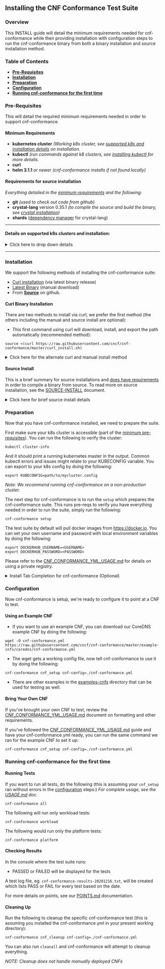 Installing the CNF Conformance Test Suite
---
### Overview
This INSTALL guide will detail the minimum requirements needed for cnf-conformance while then providing installation with configuration steps to run the cnf-conformance binary from both a binary installation and source installation method.

### Table of Contents
* [**Pre-Requisites**](#Pre-Requisites)
* [**Installation**](#Installation)
* [**Preparation**](#Preparation)
* [**Configuration**](#Configuration)
* [**Running cnf-conformance for the first time**](#Running-cnf-conformance-for-the-first-time)

### Pre-Requisites
This will detail the required minimum requirements needed in order to support cnf-conformance.

#### Minimum Requirements
* **kubernetes cluster** *(Working k8s cluster, see [supported k8s and installation details](#Details-on-supported-k8s-clusters-and-installation) on installation.*
* **kubectl** *(run commands against k8 clusters, see [installing kubectl](https://kubernetes.io/docs/tasks/tools/install-kubectl/) for more details.*
* **curl**
* **helm 3.1.1** *or newer* *(cnf-conformance installs if not found locally)*

#### Requirements for source installation
*Everything detailed in the [minimum requirements](https://hackmd.io/6h7NXdHnR4qUYgnnQPy5UA#Required) and the following:*
* **git** *(used to check out code from github)*
* **crystal-lang** version 0.35.1 *(to compile the source and build the binary, see [crystal installation](https://crystal-lang.org/install/))*
* **shards** ([dependency manager](https://github.com/crystal-lang/shards) for crystal-lang)



---


#### Details on supported k8s clusters and installation:
<details><summary>Click here to drop down details</summary>

<p>

##### Supported k8s Clusters
- [Access](https://kubernetes.io/docs/tasks/access-application-cluster/access-cluster/) to a working [Certified K8s](https://cncf.io/ck) cluster via [KUBECONFIG environment variable](https://kubernetes.io/docs/tasks/access-application-cluster/configure-access-multiple-clusters/#set-the-kubeconfig-environment-variable). (See [K8s Getting started guide](https://kubernetes.io/docs/setup/) for options)
-  Follow the optional instructions below if you don't already have a k8s cluster setup

##### Kind

- Follow the [kind install](KIND-INSTALL.md) instructions to setup a cluster in [kind](https://kind.sigs.k8s.io/)

##### CNF-Testbed

- You can clone the CNF-Testbed project if you have an account at Equinix Metal (formerly Packet.net). Get the code by running the following:

```
git clone https://github.com/cncf/cnf-testbed.git
```

- Clone the K8s-infra repo then follow the [prerequisites](https://github.com/cncf/cnf-testbed/tree/master/tools#pre-requisites) for [deploying a K8s cluster](https://github.com/cncf/cnf-testbed/tree/master/tools#deploying-a-kubernetes-cluster-using-the-makefile--ci-tools) for a Equinix Metal host.
- If you already have IP addresses for your provider, and you want to manually install a K8s cluster, you can use k8s-infra to do this within your cnf-testbed repo clone.

```
cd tools/ && git clone https://github.com/crosscloudci/k8s-infra.git
```

- Now follow the [K8s-infra quick start](https://github.com/crosscloudci/k8s-infra/blob/master/README.md#quick-start) for instructions on how to install.

</p>
</details>



---


### Installation

We support the following methods of installing the cnf-conformance suite:

- [Curl installation](#Curl-Binary-Installation) (via latest binary release)
- [Latest Binary](https://github.com/cncf/cnf-conformance/releases/latest) (manual download)
- From [**Source**](#Source-Install) on github.


#### Curl Binary Installation

There are two methods to install via curl, we prefer the first method (the others including the manual and source install are optional):

- This first command using curl will download, install, and export the path automatically (recommended method):

```
source <(curl https://raw.githubusercontent.com/cncf/cnf-conformance/master/curl_install.sh)
```

<details><summary>Click here for the alternate curl and manual install method</summary>
<p>

- The other curl method to download and install requires you to export the PATH to the location of the executable:
```
curl https://raw.githubusercontent.com/cncf/cnf-conformance/master/curl_install.sh | bash
```

- The Latest Binary (or you can select a previous release if desired) can be pulled down with wget, curl or you're own preferred method. Once downloaded you'll need to make the binary executable and manually add to your path:
```
wget https://github.com/cncf/cnf-conformance/releases/download/latest/latest.tar.gz
tar xzf latest.tar.gz
cd cnf-conformance
chmod +x cnf-conformance
export OLDPATH=$PATH; export PATH=$PATH:$(pwd)
```
</p>
</details>

#### Source Install

This is a brief summary for source installations and [does have requirements](#Requirements-for-source-installation) in order to compile a binary from source. To read more on source installation, see the [SOURCE-INSTALL](SOURCE_INSTALL.md) document.

<details><summary> Click here for brief source install details</summary>
<p>

Follow these steps to checkout the source from github and compile a cnf-conformance binary:

```
git clone https://github.com/cncf/cnf-conformance.git
cd cnf-conformance/
shards install
crystal build src/cnf-conformance.cr
```
This should build a cnf-conformance binary in the root directory of the git repo clone.
</p>
</details>

### Preparation

Now that you have cnf-conformance installed, we need to prepare the suite.

First make sure your k8s cluster is accessible (part of the [minimum pre-requisites](#Minimum-Requirements)). You can run the following to verify the cluster: 

```
kubectl cluster-info
```

And it should print a running kubernetes master in the output. Common kubectl errors and issues might relate to your KUBECONFIG variable. You can export to your k8s config by doing the following:

```
export KUBECONFIG=path/to/mycluster.config
```

*Note: We recommend running cnf-conformance on a non-production cluster.*

The next step for cnf-conformance is to run the `setup` which prepares the cnf-conformance suite. This runs pre-reqs to verify you have everything needed in order to run the suite, simply run the following:

```
cnf-conformance setup
```

The test suite by default will pull docker images from https://docker.io. You can set your own username and password with local environment variables by doing the following:

```
export DOCKERHUB_USERNAME=<USERNAME>
export DOCKERHUB_PASSWORD=<PASSWORD>
```

Please refer to the [CNF_CONFORMANCE_YML_USAGE.md](CNF_CONFORMANCE_YML_USAGE.md#Using-a-Private-Registry) for details on using a private registry.


<details><summary>Install Tab Completion for cnf-conformance (Optional)</summary>

Check out our (experimental) support for tab completion!

NOTE: also compatible with the installation styles from kubectl completion install if you prefer
https://kubernetes.io/docs/tasks/tools/install-kubectl/#enable-kubectl-autocompletion

```
cnf-conformance completion -l error > test.sh
source test.sh
```
</details>

### Configuration
Now cnf-conformance is setup, we're ready to configure it to point at a CNF to test.

#### Using an Example CNF

- If you want to use an example CNF, you can download our CoreDNS example CNF by doing the following:

```
wget -O cnf-conformance.yml https://raw.githubusercontent.com/cncf/cnf-conformance/master/example-cnfs/coredns/cnf-conformance.yml
```
- The wget gets a working config file, now tell cnf-conformance to use it by doing the following:
```
cnf-conformance cnf_setup cnf-config=./cnf-conformance.yml
```

- There are other examples in the [examples-cnfs](https://github.com/cncf/cnf-conformance/tree/master/example-cnfs) directory that can be used for testing as well.

#### Bring Your Own CNF

If you've brought your own CNF to test, review the [CNF_CONFORMANCE_YML_USAGE.md](CNF_CONFORMANCE_YML_USAGE.md) document on formatting and other requirements.

If you've followed the [CNF_CONFORMANCE_YML_USAGE.md](CNF_CONFORMANCE_YML_USAGE.md) guide and have your cnf-conformance.yml ready, you can run the same command we ran for the example CNF to set it up:

```
cnf-conformance cnf_setup cnf-config=./cnf-conformance.yml
```

### Running cnf-conformance for the first time

#### Running Tests

If you want to run all tests, do the following (this is assuming your `cnf_setup` ran without errors in the [configuration](#Configuration) steps:)
_For complete usage, see the [USAGE.md](USAGE.md) doc._

```
cnf-conformance all
```

The following will run only workload tests:
```
cnf-conformance workload 
```

The following would run only the platform tests:
```
cnf-conformance platform 
```

#### Checking Results

In the console where the test suite runs:
- PASSED or FAILED will be displayed for the tests

A test log file, eg. `cnf-conformance-results-20201216.txt`, will be created which lists PASS or FAIL for every test based on the date.

For more details on points, see our [POINTS.md](./POINTS.md) documentation.

#### Cleaning Up

Run the following to cleanup the specific cnf-conformance test (this is assuming you installed the cnf-conformance.yml in your present working directory):
```
cnf-conformance cnf_cleanup cnf-config=./cnf-conformance.yml
```
You can also run `cleanall` and cnf-conformance will attempt to cleanup everything.

_NOTE: Cleanup does not handle manually deployed CNFs_
